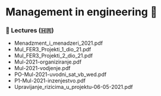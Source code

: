 # Management in engineering 📂

### 📘 Lectures (🇭🇷)
- Menadzment_i_menadzeri_2021.pdf
- Mul_FER3_Projekti_1_dio_21.pdf
- Mul_FER3_Projekti_2_dio_21.pdf
- Mul-2021-organiziranje.pdf
- Mul-2021-vodjenje.pdf
- PO-Mul-2021-uvodni_sat_vb_wed.pdf
- P1-Mul-2021-inzenjestvo.pdf
- Upravijanje_rizicima_u_projektu-06-05-2021.pdf



